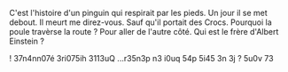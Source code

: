 C'est l'histoire d'un pinguin qui respirait par les pieds. Un jour il se met debout. Il meurt me direz-vous. Sauf qu'il portait des Crocs.
Pourquoi la poule travèrse la route ? Pour aller de l'autre côté.
Qui est le frère d'Albert Einstein ?

! 37n4nn07é 3ri075ih 3113uQ
 ...r35n3p n3 i0uq 54p 5i45 3n 3j
? 5u0v 73
